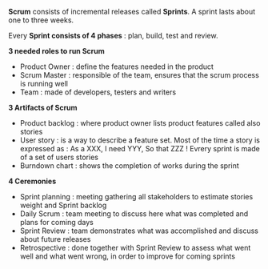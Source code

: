 **Scrum** consists of incremental releases called **Sprints**. A sprint lasts about one to three weeks.

Every **Sprint consists of 4 phases** : plan, build, test and review.

**3 needed roles to run Scrum** 
* Product Owner : define the features needed in the product
* Scrum Master : responsible of the team, ensures that the scrum process is running well
* Team : made of developers, testers and writers

**3 Artifacts of Scrum**
* Product backlog : where product owner lists product features called also stories
* User story : is a way to describe a feature set. Most of the time a story is expressed as : As a XXX, I need YYY, So that ZZZ !
Evrery sprint is made of a set of users stories
* Burndown chart : shows the completion of works during the sprint 

**4 Ceremonies**
* Sprint planning : meeting gathering all stakeholders to estimate stories weight and Sprint backlog
* Daily Scrum : team meeting to discuss here what was completed and plans for coming days
* Sprint Review : team demonstrates what was accomplished and discuss about future releases
* Retrospective : done together with Sprint Review to assess what went well and what went wrong, in order to improve for coming sprints 

